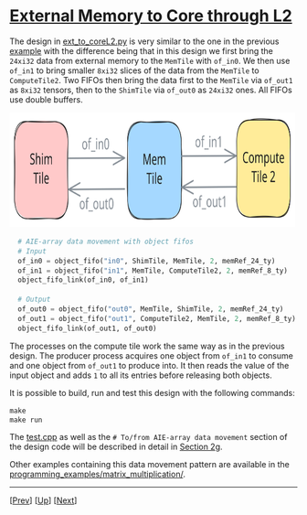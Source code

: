 <!---//===- README.md ---------------------------------------*- Markdown -*-===//
//
// This file is licensed under the Apache License v2.0 with LLVM Exceptions.
// See https://llvm.org/LICENSE.txt for license information.
// SPDX-License-Identifier: Apache-2.0 WITH LLVM-exception
//
// Copyright (C) 2024, Advanced Micro Devices, Inc.
// 
//===----------------------------------------------------------------------===//-->

# <ins>External Memory to Core through L2</ins>

The design in [ext_to_coreL2.py](./ext_to_core.py) is very similar to the one in the previous [example](../02_external_mem_to_core/) with the difference being that in this design we first bring the `24xi32` data from external memory to the `MemTile` with `of_in0`. We then use `of_in1` to bring smaller `8xi32` slices of the data from the `MemTile` to `ComputeTile2`. Two FIFOs then bring the data first to the `MemTile` via `of_out1` as `8xi32` tensors, then to the `ShimTile` via `of_out0` as `24xi32` ones. All FIFOs use double buffers.

<img src="../../../assets/ExtMemToCoreL2.svg" height=200 width="500">

```python
  # AIE-array data movement with object fifos
  # Input
  of_in0 = object_fifo("in0", ShimTile, MemTile, 2, memRef_24_ty)
  of_in1 = object_fifo("in1", MemTile, ComputeTile2, 2, memRef_8_ty)
  object_fifo_link(of_in0, of_in1)

  # Output
  of_out0 = object_fifo("out0", MemTile, ShimTile, 2, memRef_24_ty)
  of_out1 = object_fifo("out1", ComputeTile2, MemTile, 2, memRef_8_ty)
  object_fifo_link(of_out1, of_out0)
```

The processes on the compute tile work the same way as in the previous design. The producer process acquires one object from `of_in1` to consume and one object from `of_out1` to produce into. It then reads the value of the input object and adds `1` to all its entries before releasing both objects.

It is possible to build, run and test this design with the following commands:
```
make
make run
```
The [test.cpp](./test.cpp) as well as the `# To/from AIE-array data movement` section of the design code will be described in detail in [Section 2g](../../section-2g/).

Other examples containing this data movement pattern are available in the [programming_examples/matrix_multiplication/](../../../../programming_examples/basic/matrix_multiplication/).

-----
[[Prev](../02_external_mem_to_core/)] [[Up](..)] [[Next](../04_distribute_L2/)]
